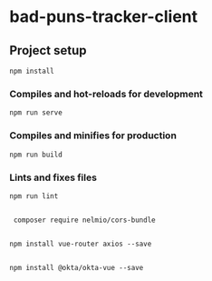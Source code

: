 # bad-puns-tracker-client

## Project setup
```
npm install
```

### Compiles and hot-reloads for development
```
npm run serve
```

### Compiles and minifies for production
```
npm run build
```

### Lints and fixes files
```
npm run lint
```

```

 composer require nelmio/cors-bundle
 ```

```

npm install vue-router axios --save
```

```

npm install @okta/okta-vue --save
```